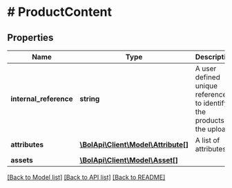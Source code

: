 # # ProductContent

## Properties

Name | Type | Description | Notes
------------ | ------------- | ------------- | -------------
**internal_reference** | **string** | A user defined unique reference to identify the products in the upload. |
**attributes** | [**\BolApi\Client\Model\Attribute[]**](Attribute.md) | A list of attributes. |
**assets** | [**\BolApi\Client\Model\Asset[]**](Asset.md) |  | [optional]

[[Back to Model list]](../../README.md#models) [[Back to API list]](../../README.md#endpoints) [[Back to README]](../../README.md)
